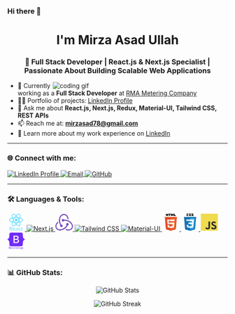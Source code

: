 ### Hi there 👋  

<h1 align="center">I'm Mirza Asad Ullah</h1>
<h3 align="center">🚀 Full Stack Developer | React.js & Next.js Specialist | Passionate About Building Scalable Web Applications</h3>

<img 
  align="right" 
  alt="coding gif" 
  width="400px" 
  src="https://miro.medium.com/max/1360/0*7Q3yvSIv_t0ioJ-Z.gif" 
/>

- 🔭 Currently working as a **Full Stack Developer** at [RMA Metering Company](https://www.rma-metering.com/)  
- 👨‍💻 Portfolio of projects: [LinkedIn Profile](https://www.linkedin.com/in/mirza-asadullah-a298a8222/)  
- 💬 Ask me about **React.js, Next.js, Redux, Material-UI, Tailwind CSS, REST APIs**  
- 📫 Reach me at: **mirzasad78@gmail.com**  
- 📄 Learn more about my work experience on [LinkedIn](https://www.linkedin.com/in/mirza-asadullah-a298a8222/)  

---

### 🌐 Connect with me:
<p align="left">
<a href="https://linkedin.com/in/mirza-asadullah-a298a8222" target="_blank">
  <img align="center" src="https://raw.githubusercontent.com/rahuldkjain/github-profile-readme-generator/master/src/images/icons/Social/linked-in-alt.svg" alt="LinkedIn Profile" height="30" width="40" />
</a>
<a href="mailto:mirzasad78@gmail.com" target="_blank">
  <img align="center" src="https://cdn.jsdelivr.net/gh/simple-icons/simple-icons/icons/gmail.svg" alt="Email" height="30" width="40" />
</a>
<a href="https://github.com/asad-ullah2723" target="_blank">
  <img align="center" src="https://cdn.jsdelivr.net/gh/simple-icons/simple-icons/icons/github.svg" alt="GitHub" height="30" width="40" />
</a>
</p>

---

### 🛠️ Languages & Tools:
<p align="left">
  <a href="https://reactjs.org/" target="_blank" rel="noreferrer"> <img src="https://raw.githubusercontent.com/devicons/devicon/master/icons/react/react-original-wordmark.svg" alt="React" width="40" height="40"/> </a>
  <a href="https://nextjs.org/" target="_blank" rel="noreferrer"> <img src="https://cdn.worldvectorlogo.com/logos/nextjs-2.svg" alt="Next.js" width="40" height="40"/> </a>
  <a href="https://redux.js.org" target="_blank" rel="noreferrer"> <img src="https://raw.githubusercontent.com/devicons/devicon/master/icons/redux/redux-original.svg" alt="Redux" width="40" height="40"/> </a>
  <a href="https://tailwindcss.com/" target="_blank" rel="noreferrer"> <img src="https://www.vectorlogo.zone/logos/tailwindcss/tailwindcss-icon.svg" alt="Tailwind CSS" width="40" height="40"/> </a>
  <a href="https://mui.com/" target="_blank" rel="noreferrer"> <img src="https://mui.com/static/logo.png" alt="Material-UI" width="40" height="40"/> </a>
  <a href="https://www.w3.org/html/" target="_blank" rel="noreferrer"> <img src="https://raw.githubusercontent.com/devicons/devicon/master/icons/html5/html5-original-wordmark.svg" alt="HTML5" width="40" height="40"/> </a>
  <a href="https://www.w3schools.com/css/" target="_blank" rel="noreferrer"> <img src="https://raw.githubusercontent.com/devicons/devicon/master/icons/css3/css3-original-wordmark.svg" alt="CSS3" width="40" height="40"/> </a>
  <a href="https://developer.mozilla.org/en-US/docs/Web/JavaScript" target="_blank" rel="noreferrer"> <img src="https://raw.githubusercontent.com/devicons/devicon/master/icons/javascript/javascript-original.svg" alt="JavaScript" width="40" height="40"/> </a>
  <a href="https://getbootstrap.com" target="_blank" rel="noreferrer"> <img src="https://raw.githubusercontent.com/devicons/devicon/master/icons/bootstrap/bootstrap-plain-wordmark.svg" alt="Bootstrap" width="40" height="40"/> </a>
</p>

---

### 📊 GitHub Stats:
<p align="center">
  <img src="https://github-readme-stats.vercel.app/api?username=asad-ullah2723&show_icons=true&theme=tokyonight" alt="GitHub Stats" />
</p>
<p align="center">
  <img src="https://github-readme-streak-stats.herokuapp.com/?user=asad-ullah2723&theme=tokyonight" alt="GitHub Streak" />
</p>
